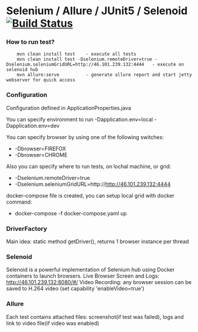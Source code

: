 Selenium / Allure / JUnit5 / Selenoid  [![Build Status](https://travis-ci.com/nokunev/cinamon-ui-tests.svg?branch=master)](https://travis-ci.com/nokunev/cinamon-ui-tests)
=======================
### How to run test?
        mvn clean install test    - execute all tests
        mvn clean install test -Dselenium.remoteDriver=true -Dselenium.seleniumGridURL=http://46.101.239.132:4444   - execute on selenoid hub
        mvn allure:serve          - generate allure report and start jetty webserver for quick access

### Configuration

Configuration defined in ApplicationProperties.java

You can specify environment to run
-Dapplication.env=local
-Dapplication.env=dev

You can specify browser by using one of the following switches:
- -Dbrowser=FIREFOX
- -Dbrowser=CHROME

Also you can specify where to run tests, on lochal machine, or grid:
- -Dselenium.remoteDriver=true 
- -Dselenium.seleniumGridURL=http://http://46.101.239.132:4444 

docker-compose file is created, you can setup local grid with docker command: 
- docker-compose -f docker-compose.yaml up

### DriverFactory
Main idea: static method getDriver(), returns 1 browser instance per thread

### Selenoid
Selenoid is a powerful implementation of Selenium hub using Docker containers to launch browsers.
Live Browser Screen and Logs: http://46.101.239.132:8080/#/
Video Recording: any browser session can be saved to H.264 video (set capability 'enableVideo=true')

### Allure
Each test contains attached files: screenshot(if test was failed), logs and link to video file(if video was enabled)
